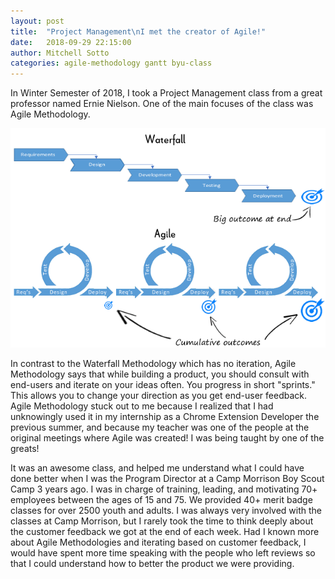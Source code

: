 ```yaml
---
layout: post
title:  "Project Management\nI met the creator of Agile!"
date:   2018-09-29 22:15:00
author: Mitchell Sotto
categories: agile-methodology gantt byu-class
---
```

In Winter Semester of 2018, I took a Project Management class from a great professor named Ernie Nielson. One of the main focuses of the class was Agile Methodology.

![Agile vs. Waterfall](/assets/agileandwaterfall.gif)

In contrast to the Waterfall Methodology which has no iteration, Agile Methodology says that while building a product, you should consult with end-users and iterate on your ideas often. You progress in short "sprints." This allows you to change your direction as you get end-user feedback. Agile Methodology stuck out to me because I realized that I had unknowingly used it in my internship as a Chrome Extension Developer the previous summer, and because my teacher was one of the people at the original meetings where Agile was created! I was being taught by one of the greats! 

It was an awesome class, and helped me understand what I could have done better when I was the Program Director at a Camp Morrison Boy Scout Camp 3 years ago. I was in charge of training, leading, and motivating 70+ employees between the ages of 15 and 75. We provided 40+ merit badge classes for over 2500 youth and adults. I was always very involved with the classes at Camp Morrison, but I rarely took the time to think deeply about the customer feedback we got at the end of each week. Had I known more about Agile Methodologies and iterating based on customer feedback, I would have spent more time speaking with the people who left reviews so that I could understand how to better the product we were providing.
